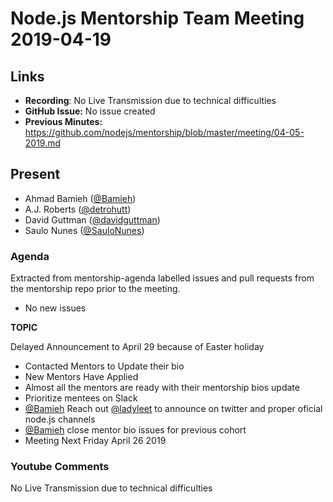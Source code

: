# Node.js Mentorship Team Meeting 2019-04-19

## Links

* **Recording**: No Live Transmission due to technical difficulties
* **GitHub Issue:** No issue created
* **Previous Minutes:** https://github.com/nodejs/mentorship/blob/master/meeting/04-05-2019.md

## Present

- Ahmad Bamieh ([@Bamieh](https://github.com/bamieh))
- A.J. Roberts ([@detrohutt](https://github.com/detrohutt))
- David Guttman ([@davidguttman](https://github.com/davidguttman))
- Saulo Nunes ([@SauloNunes](https://github.com/SauloNunes))


### Agenda

Extracted from mentorship-agenda labelled issues and pull requests from the mentorship repo prior to the meeting.

- No new issues

**TOPIC**

Delayed Announcement to April 29 because of Easter holiday

 - Contacted Mentors to Update their bio
 - New Mentors Have Applied
 - Almost all the mentors are ready with their mentorship bios update
 - Prioritize mentees on Slack 
 - [@Bamieh](https://github.com/bamieh) Reach out [@ladyleet](https://github.com/ladyleet) to announce on twitter and proper oficial node.js channels
 - [@Bamieh](https://github.com/bamieh) close mentor bio issues for previous cohort
 - Meeting Next Friday April 26 2019

### Youtube Comments

No Live Transmission due to technical difficulties
